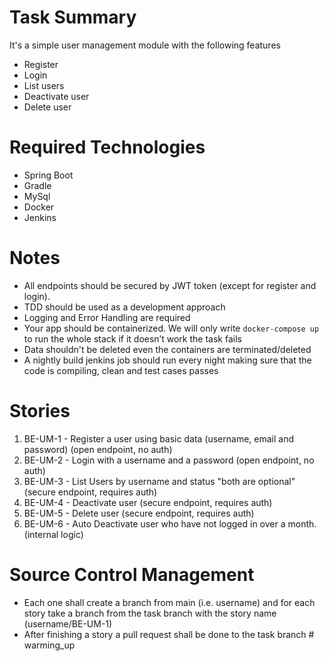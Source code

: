 # Task Summary
It's a simple user management module with the following features
- Register
- Login
- List users
- Deactivate user
- Delete user

# Required Technologies
- Spring Boot 
- Gradle
- MySql
- Docker
- Jenkins

# Notes
- All endpoints should be secured by JWT token (except for register and login).
- TDD should be used as a development approach
- Logging and Error Handling are required
- Your app should be containerized. We will only write `docker-compose up` to run the whole stack if it doesn’t work the task fails
- Data shouldn't be deleted even the containers are terminated/deleted
- A nightly build jenkins job should run every night making sure that the code is compiling, clean and test cases passes

# Stories
1. BE-UM-1 - Register a user using basic data (username, email and password) (open endpoint, no auth) 
2. BE-UM-2 - Login with a username and a password (open endpoint, no auth) 
3. BE-UM-3 - List Users by username and status "both are optional" (secure endpoint, requires auth)
4. BE-UM-4 - Deactivate user (secure endpoint, requires auth)   
5. BE-UM-5 - Delete user (secure endpoint, requires auth) 
6. BE-UM-6 - Auto Deactivate user who have not logged in over a month.(internal logic) 


# Source Control Management
- Each one shall create a branch from main (i.e. username) and for each story take a branch from the task branch with the story name (username/BE-UM-1)
- After finishing a story a pull request shall be done to the task branch
#   w a r m i n g _ u p  
 
